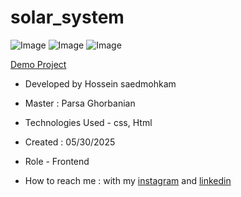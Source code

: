 # solar_system

![Image]()
![Image]()
![Image]()

[Demo Project](https://hosseinsaedmohkam.github.io/solar_system/)

- Developed by Hossein saedmohkam

- Master : Parsa Ghorbanian 

- Technologies Used - css, Html 

- Created : 05/30/2025

- Role - Frontend

- How to reach me : with my [instagram](https://www.instagram.com/Hossein_saedmohkam.dev) and [linkedin](https://www.linkedin.com/in/Hossein-saedmohkam)
